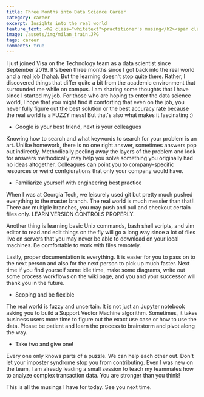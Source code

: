 ```yaml
---
title: Three Months into Data Science Career
category: career
excerpt: Insights into the real world
feature_text: <h2 class="whitetext">practitioner's musing</h2><span class="whitetext">
image: /assets/img/milan_train.JPG
tags: career
comments: true
---
```


I just joined Visa on the Technology team as a data scientist since September 2019. It's been three months since I got back into the real world and a real job (haha). But the learning doesn't stop quite there. Rather, I discovered things that differ quite a bit from the academic environment that surrounded me while on campus. I am sharing some thoughts that I have since I started my job. For those who are hoping to enter the data science world, I hope that you might find it comforting that even on the job, you never fully figure out the best solution or the best accuracy rate because the real world is a FUZZY mess! But that's also what makes it fascinating :) 

- Google is your best friend, next is your colleagues

Knowing how to search and what keywords to search for your problem is an art. Unlike homework, there is no one right answer, sometimes answers pop out indirectly. Methodically peeling away the layers of the problem and look for answers methodically may help you solve something you originally had no ideas altogether. Colleagues can point you to company-specific resources or weird confgiurations that only your company would have. 

- Familiarize yourself with engineering best practice

When I was at Georgia Tech, we leisurely used git but pretty much pushed everything to the master branch. The real world is much messier than that!! There are multiple branches, you may push and pull and checkout certain files only. LEARN VERSION CONTROLS PROPERLY.

Another thing is learning basic Unix commands, bash shell scripts, and vim editor to read and edit things on the fly will go a long way since a lot of files live on servers that you may never be able to download on your local machines. Be comfortable to work with files remotely.

Lastly, proper documentation is everything. It is easier for you to pass on to the next person and also for the next person to pick up much faster. Next time if you find yourself some idle time, make some diagrams, write out some process workflows on the wiki page, and you and your successor will thank you in the future.

- Scoping and be flexible

The real world is fuzzy and uncertain. It is not just an Jupyter notebook asking you to build a Support Vector Machine algorithm. Sometimes, it takes business users more time to figure out the exact use case or how to use the data. Please be patient and learn the process to brainstorm and pivot along the way. 

- Take two and give one!

Every one only knows parts of a puzzle. We can help each other out. Don't let your imposter syndrome stop you from contributing. Even I was new on the team, I am already leading a small session to teach my teammates how to analyze complex transaction data. You are stronger than you think!

This is all the musings I have for today. See you next time.
